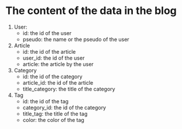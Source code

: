 # The content of the data in the blog
1. User:
    - id: the id of the user
    - pseudo: the name or the pseudo of the user
2. Article
    - id: the id of the article
    - user_id: the id of the user
    - article: the article by the user
3. Category
    - id: the id of the category
    - article_id: the id of the article
    - title_category: the title of the category
4. Tag
    - id: the id of the tag
    - category_id: the id of the category
    - title_tag: the title of the tag
    - color: the color of the tag